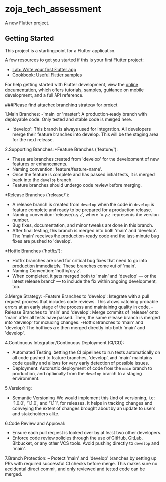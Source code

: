 # zoja_tech_assessment

A new Flutter project.

## Getting Started

This project is a starting point for a Flutter application.

A few resources to get you started if this is your first Flutter project:

- [Lab: Write your first Flutter app](https://docs.flutter.dev/get-started/codelab)
- [Cookbook: Useful Flutter samples](https://docs.flutter.dev/cookbook)

For help getting started with Flutter development, view the
[online documentation](https://docs.flutter.dev/), which offers tutorials,
samples, guidance on mobile development, and a full API reference.


###Please find attached branching strategy for project

1.Main Branches:
-'main' or 'master': A production-ready branch with deployable code. Only tested and stable code is merged here.
- 'develop': This branch is always used for integration. All developers merge their feature branches into develop. This will be the staging area for the next release.

2.Supporting Branches:
*Feature Branches ('feature/'):
- These are branches created from 'develop' for the development of new features or enhancements.
- Naming convention: 'feature/feature-name'.
- Once the feature is complete and has passed initial tests, it is merged back into the `develop` branch.
- Feature branches should undergo code review before merging.

*Release Branches ('release/'):
- A release branch is created from `develop` when the code in `develop` is feature complete and ready to be prepared for a production release.
- Naming convention: 'release/x.y.z', where 'x.y.z' represents the version number.
- Bug fixes, documentation, and minor tweaks are done in this branch.
- After final testing, this branch is merged into both 'main' and 'develop'. The 'main' receives the production-ready code and the last-minute bug fixes are pushed to 'develop'.

*Hotfix Branches ('hotfix/'):
- Hotfix branches are used for critical bug fixes that need to go into production immediately.
  These branches come out of 'main'.
- Naming Convention: 'hotfix/x.y.z'.
- When completed, it gets merged both to 'main' and 'develop' — or the latest release branch — to include the fix within ongoing development, too.

3.Merge Strategy:
-Feature Branches to 'develop': Integrate with a pull request process that includes code reviews. This allows catching probable errors at an early stage of the process and maintaining quality in code.
-Release Branches to 'main' and 'develop': Merge commits of 'release' onto 'main' after all tests have passed. Then, the same release branch is merged into 'develop' for including changes.
-Hotfix Branches to 'main' and 'develop': The hotfixes are then merged directly into both 'main' and 'develop'.

4.Continuous Integration/Continuous Deployment (CI/CD):
- Automated Testing: Setting the CI pipelines to run tests automatically on all code pushed to feature branches, 'develop', and 'main' maintains code quality and allows for very early detection of possible issues.
- Deployment: Automatic deployment of code from the `main` branch to production, and optionally from the `develop` branch to a staging environment.

5.Versioning:
- Semantic Versioning: We would implement this kind of versioning, i.e: '1.0.0', '1.1.0', and '1.1.1', for releases. It helps in tracking changes and conveying the extent of changes brought about by an update to users and stakeholders alike.

6.Code Review and Approval:
- Ensure each pull request is looked over by at least two other developers.
- Enforce code review policies through the use of GitHub, GitLab, Bitbucket, or any other VCS tools. Avoid pushing directly to `develop` and 'main'.

7.Branch Protection:
– Protect 'main' and 'develop' branches by setting up PRs with required successful CI checks before merge. This makes sure no accidental direct commit, and only reviewed and tested code can be merged.


